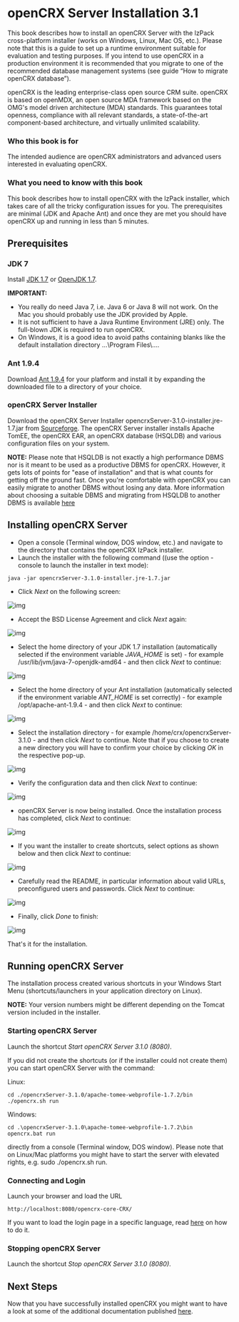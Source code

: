 # openCRX Server Installation 3.1 #
This book describes how to install an openCRX Server with the IzPack cross-platform installer 
(works on Windows, Linux, Mac OS, etc.). Please note that this is a guide to set up a runtime 
environment suitable for evaluation and testing purposes. If you intend to use openCRX in a 
production environment it is recommended that you migrate to one of the recommended database 
management systems (see guide “How to migrate openCRX database”).

openCRX is the leading enterprise-class open source CRM suite. openCRX is based on openMDX, 
an open source MDA framework based on the OMG's model driven architecture (MDA) standards. 
This guarantees total openness, compliance with all relevant standards, a state-of-the-art 
component-based architecture, and virtually unlimited scalability.

### Who this book is for ###
The intended audience are openCRX administrators and advanced users interested in evaluating openCRX.

### What you need to know with this book ###
This book describes how to install openCRX with the IzPack installer, which takes care of 
all the tricky configuration issues for you. The prerequisites are minimal (JDK and Apache Ant) 
and once they are met you should have openCRX up and running in less than 5 minutes.

## Prerequisites ##

### JDK 7 ###
Install [JDK 1.7](http://www.oracle.com/technetwork/java/javase/downloads/) or [OpenJDK 1.7](https://jdk7.java.net/).

__IMPORTANT:__

* You really do need Java 7, i.e. Java 6 or Java 8 will not work. On the Mac you should 
  probably use the JDK provided by Apple.
* It is not sufficient to have a Java Runtime Environment (JRE) only. The full-blown JDK 
  is required to run openCRX.
* On Windows, it is a good idea to avoid paths containing blanks like the default installation 
  directory ...\\Program Files\\....

### Ant 1.9.4 ###
Download [Ant 1.9.4](http://ant.apache.org/) for your platform and install it by expanding the downloaded file to a directory of your choice.

### openCRX Server Installer ###
Download the openCRX Server Installer opencrxServer-3.1.0-installer.jre-1.7.jar from 
[Sourceforge](http://www.opencrx.org/downloads.htm). The openCRX Server installer installs Apache TomEE, the openCRX EAR, 
an openCRX database (HSQLDB) and various configuration files on your system.

__NOTE:__
Please note that HSQLDB is not exactly a high performance DBMS nor is it meant to be 
used as a productive DBMS for openCRX. However, it gets lots of points for "ease of installation" 
and that is what counts for getting off the ground fast. Once you're comfortable with openCRX you 
can easily migrate to another DBMS without losing any data. More information about choosing a 
suitable DBMS and migrating from HSQLDB to another DBMS is available [here](http://www.opencrx.org/faq.htm#changedb)

## Installing openCRX Server ##

* Open a console (Terminal window, DOS window, etc.) and navigate to the directory 
  that contains the openCRX IzPack installer.
* Launch the installer with the following command ((use the option -console to launch 
  the installer in text mode):


```
java -jar opencrxServer-3.1.0-installer.jre-1.7.jar
```


* Click _Next_ on the following screen:

![img](31/Admin/files/InstallerServer/pic010.png)

* Accept the BSD License Agreement and click _Next_ again:

![img](31/Admin/files/InstallerServer/pic020.png)

* Select the home directory of your JDK 1.7 installation (automatically selected if the environment 
  variable _JAVA\_HOME_ is set) - for example /usr/lib/jvm/java-7-openjdk-amd64 - and then click 
  _Next_ to continue:
  
![img](31/Admin/files/InstallerServer/pic030.png)

* Select the home directory of your Ant installation (automatically selected if  the environment 
  variable _ANT\_HOME_ is set correctly) - for example /opt/apache-ant-1.9.4 - and then click _Next_ 
  to continue:
  
![img](31/Admin/files/InstallerServer/pic040.png)

* Select the installation directory - for example /home/crx/opencrxServer-3.1.0 - and then click 
  _Next_ to continue. Note that if you choose to create a new directory you will have to confirm 
  your choice by clicking _OK_ in the respective pop-up.
  
![img](31/Admin/files/InstallerServer/pic050.png)

* Verify the configuration data and then click _Next_ to continue:

![img](31/Admin/files/InstallerServer/pic060.png)

* openCRX Server is now being installed. Once the installation process has completed, 
  click _Next_ to continue:

![img](31/Admin/files/InstallerServer/pic070.png)

* If you want the installer to create shortcuts, select options as shown below and then 
  click _Next_ to continue:

![img](31/Admin/files/InstallerServer/pic080.png)

* Carefully read the README, in particular information about  valid URLs, 
  preconfigured users and passwords. Click _Next_ to continue:
  
![img](31/Admin/files/InstallerServer/pic090.png)

* Finally, click _Done_ to finish:

![img](31/Admin/files/InstallerServer/pic100.png)

That's it for the installation.

## Running openCRX Server ##
The installation process created various shortcuts in your Windows Start Menu 
(shortcuts/launchers in your application directory on Linux). 

__NOTE:__ Your version numbers might be different depending on the Tomcat version included in the installer.

### Starting openCRX Server ###
Launch the shortcut _Start openCRX Server 3.1.0 (8080)_.

If you did not create the shortcuts (or if the installer could not create them) you can start 
openCRX Server with the command:

Linux:

```
cd ./opencrxServer-3.1.0/apache-tomee-webprofile-1.7.2/bin
./opencrx.sh run
```

Windows:

```
cd .\opencrxServer-3.1.0\apache-tomee-webprofile-1.7.2\bin
opencrx.bat run
```

directly from a console (Terminal window, DOS window). Please note that on 
Linux/Mac platforms you might have to start the server with elevated rights, 
e.g. sudo ./opencrx.sh run.

### Connecting and Login ###
Launch your browser and load the URL

```
http://localhost:8080/opencrx-core-CRX/
```

If you want to load the login page in a specific language, 
read [here](http://www.opencrx.org/faq.htm#login) on how to do it.

### Stopping openCRX Server ###
Launch the shortcut _Stop openCRX Server 3.1.0 (8080)_.

## Next Steps ##
Now that you have successfully installed openCRX you might want to have a look at some of 
the additional documentation published [here](http://www.opencrx.org/documents.htm).
